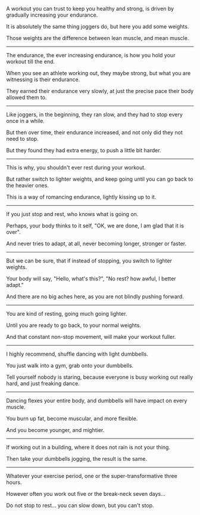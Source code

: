 A workout you can trust to keep you healthy and strong,
is driven by gradually increasing your endurance.

It is absolutely the same thing joggers do,
but here you add some weights.

Those weights are the difference between lean muscle,
and mean muscle.

---

The endurance, the ever increasing endurance,
is how you hold your workout till the end.

When you see an athlete working out, they maybe strong,
but what you are witnessing is their endurance.

They earned their endurance very slowly,
at just the precise pace their body allowed them to.

---

Like joggers, in the beginning, they ran slow,
and they had to stop every once in a while.

But then over time, their endurance increased,
and not only did they not need to stop.

But they found they had extra energy,
to push a little bit harder.

---

This is why,
you shouldn't ever rest during your workout.

But rather switch to lighter weights,
and keep going until you can go back to the heavier ones.

This is a way of romancing endurance,
lightly kissing up to it.

---

If you just stop and rest,
who knows what is going on.

Perhaps, your body thinks to it self,
"OK, we are done, I am glad that it is over".

And never tries to adapt,
at all, never becoming longer, stronger or faster.

---

But we can be sure, that if instead of stopping,
you switch to lighter weights.

Your body will say, "Hello, what's this?",
"No rest? how awful, I better adapt."

And there are no big aches here,
as you are not blindly pushing forward.

---

You are kind of resting,
going much going lighter.

Until you are ready to go back,
to your normal weights.

And that constant non-stop movement,
will make your workout fuller.

---

I highly recommend,
shuffle dancing with light dumbbells.

You just walk into a gym,
grab onto your dumbbells.

Tell yourself nobody is staring,
because everyone is busy working out really hard, and just freaking dance.

---

Dancing flexes your entire body,
and dumbbells will have impact on every muscle.

You burn up fat, become muscular,
and more flexible.

And you become younger,
and mightier.

---

If working out in a building,
where it does not rain is not your thing.

Then take your dumbbells jogging,
the result is the same.

---

Whatever your exercise period,
one or the super-transformative three hours.

However often you work out five
or the break-neck seven days...

Do not stop to rest...
you can slow down, but you can't stop.

